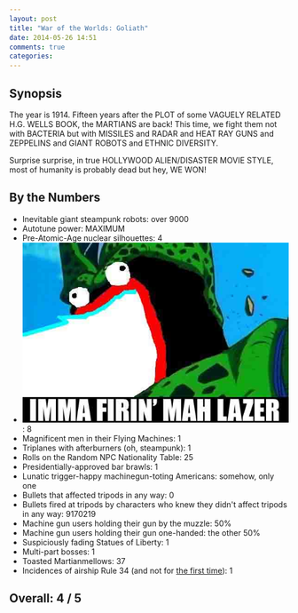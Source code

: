 ```yaml
---
layout: post
title: "War of the Worlds: Goliath"
date: 2014-05-26 14:51
comments: true
categories: 
---
```


Synopsis
--------

The year is 1914. Fifteen years after the PLOT of some VAGUELY RELATED H.G. WELLS BOOK, the MARTIANS are back! 
This time, we fight them not with BACTERIA but with MISSILES and RADAR and HEAT RAY GUNS and ZEPPELINS and
GIANT ROBOTS and ETHNIC DIVERSITY.

Surprise surprise, in true HOLLYWOOD ALIEN/DISASTER MOVIE STYLE, most of humanity is probably dead but hey,
WE WON!

By the Numbers
--------------

* Inevitable giant steampunk robots: over 9000
* Autotune power: MAXIMUM
* Pre-Atomic-Age nuclear silhouettes: 4
* ![Shoop da Whoop](/filmreviews/Morelazer.jpg): 8
* Magnificent men in their Flying Machines: 1
* Triplanes with afterburners (oh, steampunk): 1
* Rolls on the Random NPC Nationality Table: 25
* Presidentially-approved bar brawls: 1
* Lunatic trigger-happy machinegun-toting Americans: somehow, only one
* Bullets that affected tripods in any way: 0
* Bullets fired at tripods by characters who knew they didn't affect tripods in any way: 9170219
* Machine gun users holding their gun by the muzzle: 50%
* Machine gun users holding their gun one-handed: the other 50%
* Suspiciously fading Statues of Liberty: 1
* Multi-part bosses: 1
* Toasted Martianmellows: 37
* Incidences of airship Rule 34 (and not for [the first time](../the-three-musketeers-2011/)): 1

Overall: 4 / 5
--------------
